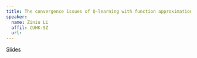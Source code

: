 ```yaml
---
title: The convergence issues of Q-learning with function approximation
speaker:
  name: Ziniu Li
  affil: CUHK-SZ
  url: 
--- 
```


[Slides](/static/files/SP22-Slides/Convergence_Issues_of_Q_Learning_Slides.pdf)
